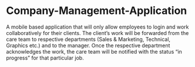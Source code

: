# Company-Management-Application

A mobile based application that will only allow  employees to login and work collaboratively for
their clients. The client’s work will be forwarded from the care team to respective departments (Sales &
Marketing, Technical, Graphics etc.) and to the manager. Once the respective department acknowledges the
work, the care team will be notified with the status “in progress” for that particular job.
